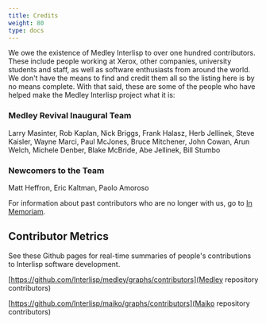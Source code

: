 ```yaml
---
title: Credits
weight: 80
type: docs
---
```

         

We owe the existence of Medley Interlisp to over one hundred contributors. These include people working at Xerox, other companies, university students and staff, as well as software enthusiasts from around the world. We don't have the means to find and credit them all so the listing here is by no means complete. With that said, these are some of the people who have helped make the Medley Interlisp project what it is:


### Medley Revival Inaugural Team

Larry Masinter, Rob Kaplan, Nick Briggs, Frank Halasz, Herb Jellinek, Steve Kaisler, Wayne Marci, Paul McJones, Bruce Mitchener, John Cowan, Arun Welch, Michele Denber, Blake McBride, Abe Jellinek, Bill Stumbo

### Newcomers to the Team

Matt Heffron, Eric Kaltman, Paolo Amoroso

For information about past contributors who are no longer with us, go to [In Memoriam](/medley/history/in-memoriam).


## Contributor Metrics

See these Github pages for real-time summaries of people's contributions to Interlisp software development.

[https://github.com/Interlisp/medley/graphs/contributors](Medley repository contributors)

[https://github.com/Interlisp/maiko/graphs/contributors](Maiko repository contributors)